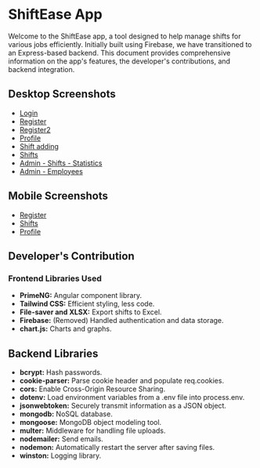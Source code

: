 # ShiftEase App

Welcome to the ShiftEase app, a tool designed to help manage shifts for various jobs efficiently. Initially built using Firebase, we have transitioned to an Express-based backend. This document provides comprehensive information on the app's features, the developer's contributions, and backend integration.

## Desktop Screenshots

- [Login](https://github.com/anghel-gabriel/Angular-Firebase-Shiftbuilder/assets/129520009/f77fefce-d66a-43b8-ab6c-d6d52bce6bb7)
- [Register](https://github.com/anghel-gabriel/Angular-Firebase-Shiftbuilder/assets/129520009/78089882-3a1f-4963-95d2-49a13d2d4c61)
- [Register2](https://github.com/anghel-gabriel/Angular-Firebase-Shiftbuilder/assets/129520009/aece6249-d070-45d3-a161-4b893cf43255)
- [Profile](https://github.com/anghel-gabriel/Angular-Firebase-Shiftbuilder/assets/129520009/f3d833e9-6666-48b0-a59e-6197ad183c72)
- [Shift adding](https://github.com/anghel-gabriel/Angular-Firebase-Shiftbuilder/assets/129520009/37753c46-ed0d-491c-a329-bc001b06aa7a)
- [Shifts](https://github.com/anghel-gabriel/Angular-Firebase-Shiftbuilder/assets/129520009/7a62eed7-1f71-46e6-880e-9cec020d0615)
- [Admin - Shifts - Statistics](https://github.com/anghel-gabriel/Angular-Firebase-Shiftbuilder/assets/129520009/f85aa607-7148-4e35-a590-ec7d99641861)
- [Admin - Employees](https://github.com/anghel-gabriel/Angular-Firebase-Shiftbuilder/assets/129520009/f91c55cb-0254-4285-a054-999abd3d1a85)

## Mobile Screenshots

- [Register](https://github.com/anghel-gabriel/Angular-Firebase-Shiftbuilder/assets/129520009/ceab277a-26d4-4061-8c01-09cbd3fdc725)
- [Shifts](https://github.com/anghel-gabriel/Angular-Firebase-Shiftbuilder/assets/129520009/07583c73-77a2-431d-bfb9-002a7749b669)
- [Profile](https://github.com/anghel-gabriel/Angular-Firebase-Shiftbuilder/assets/129520009/da9a57a1-c0a4-4257-b114-1e6ff4a2cb00)

## Developer's Contribution

### Frontend Libraries Used

- **PrimeNG:** Angular component library.
- **Tailwind CSS:** Efficient styling, less code.
- **File-saver and XLSX:** Export shifts to Excel.
- **Firebase:** (Removed) Handled authentication and data storage.
- **chart.js:** Charts and graphs.

## Backend Libraries

- **bcrypt:** Hash passwords.
- **cookie-parser:** Parse cookie header and populate req.cookies.
- **cors:** Enable Cross-Origin Resource Sharing.
- **dotenv:** Load environment variables from a .env file into process.env.
- **jsonwebtoken:** Securely transmit information as a JSON object.
- **mongodb:** NoSQL database.
- **mongoose:** MongoDB object modeling tool.
- **multer:** Middleware for handling file uploads.
- **nodemailer:** Send emails.
- **nodemon:** Automatically restart the server after saving files.
- **winston:** Logging library.
